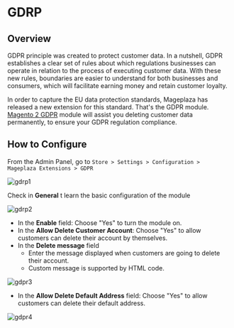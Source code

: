 # GDRP

## Overview 
GDPR principle was created to protect customer data. In a nutshell, GDPR establishes a clear set of rules about which regulations businesses can operate in relation to the process of executing customer data. With these new rules, boundaries are easier to understand for both businesses and consumers, which will facilitate earning money and retain customer loyalty.

In order to capture the EU data protection standards, Mageplaza has released a new extension for this standard. That's the GDPR module. [Magento 2 GDPR](https://github.com/mageplaza/magento-2-gdpr) module will assist you deleting customer data permanently, to ensure your GDPR regulation compliance.

## How to Configure
From the Admin Panel, go to ``Store > Settings > Configuration > Mageplaza Extensions > GDPR``

![gdrp1](https://i.imgur.com/YGJmKZh.png)

Check in **General** t learn the basic configuration of the module

![gdrp2](https://i.imgur.com/4cB3TrU.png)

* In the **Enable** field: Choose "Yes" to turn the module on.
* In the **Allow Delete Customer Account**: Choose "Yes" to allow customers can delete their account by themselves.
* In the **Delete message** field
  * Enter the message displayed when customers are going to delete their account.
  * Custom message is supported by HTML code.

![gdpr3](https://i.imgur.com/SuWVlKw.png)

* In the **Allow Delete Default Address** field: Choose "Yes" to allow customers can delete their default address.

![gdpr4](https://i.imgur.com/CccsEGQ.png)



